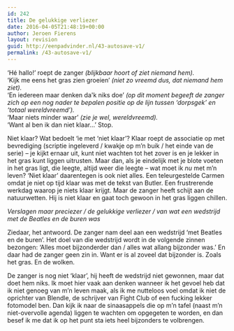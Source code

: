 ```yaml
---
id: 242
title: De gelukkige verliezer
date: 2016-04-05T21:48:19+00:00
author: Jeroen Fierens
layout: revision
guid: http://eenpadvinder.nl/43-autosave-v1/
permalink: /43-autosave-v1/
---
```

‘Hé hallo!’ roept de zanger _(blijkbaar hoort of ziet niemand hem)._</br>‘Kijk me eens het gras zien groeien’ _(niet zo vreemd dus, dat niemand hem ziet)._</br>‘En iedereen maar denken da'k niks doe’ _(op dit moment begeeft de zanger zich op een nog nader te bepalen positie op de lijn tussen ‘dorpsgek’ en ‘totaal wereldvreemd’)._</br>‘Maar niets minder waar’ _(zie je wel, wereldvreemd)._</br>‘Want al ben ik dan niet klaar…’ Stop.

Niet klaar? Wat bedoelt ‘ie met ‘niet klaar’? Klaar roept de associatie op met bevrediging (scriptie ingeleverd / kwakje op m’n buik / het einde van de serie) – je kijkt ernaar uit, kunt niet wachten tot het zover is en je lekker in het gras kunt liggen uitrusten. Maar dan, als je eindelijk met je blote voeten in het gras ligt, die leegte, altijd weer die leegte – wat moet ik <em>nu</em> met m’n leven? ‘Niet klaar’ daarentegen is ook niet alles. Een teleurgestelde Carmen omdat je niet op tijd klaar was met de tekst van Butler. Een frustrerende werkdag waarop je niets klaar krijgt. Maar de zanger heeft schijt aan de natuurwetten. Hij is niet klaar en gaat toch gewoon in het gras liggen chillen.

<em>Verslagen maar preciezer / de gelukkige verliezer / van wat een wedstrijd met de Beatles en de buren was</em>

Ziedaar, het antwoord. De zanger nam deel aan een wedstrijd ‘met Beatles en de buren’. Het doel van die wedstrijd wordt in de volgende zinnen bezongen: ‘Alles moet bijzonderder dan / alles wat allang bijzonder was.’ En daar had de zanger geen zin in. Want er is al zoveel dat bijzonder is. Zoals het gras. En de wolken.

De zanger is nog niet ‘klaar’, hij heeft de wedstrijd niet gewonnen, maar dat doet hem niks. Ik moet hier vaak aan denken wanneer ik het gevoel heb dat ik niet genoeg van m’n leven maak, als ik me nutteloos voel omdat ik niet de oprichter van Blendle, de schrijver van Fight Club of een fucking lekker fotomodel ben. Dan kijk ik naar de sinaasappels die op m’n tafel (naast m’n niet-overvolle agenda) liggen te wachten om opgegeten te worden, en dan besef ik me dat ik op het punt sta iets heel bijzonders te volbrengen.